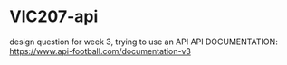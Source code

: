 # VIC207-api
design question for week 3, trying to use an API
API DOCUMENTATION: https://www.api-football.com/documentation-v3

